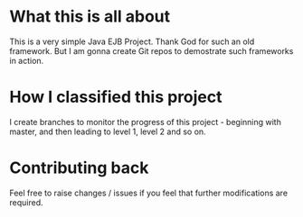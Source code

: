 # What this is all about
This is a very simple Java EJB Project. Thank God for such an old framework. But I am gonna create Git repos to demostrate such frameworks in action. 

# How I classified this project
I create branches to monitor the progress of this project - beginning with master, and then leading to level 1, level 2 and so on. 

# Contributing back
Feel free to raise changes / issues if you feel that further modifications are required.
